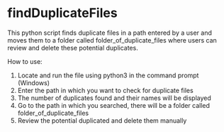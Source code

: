 # findDuplicateFiles
This python script finds duplicate files in a path entered by a user and moves them to a folder called folder_of_duplicate_files where users can review and delete these potential duplicates.

How to use:
1. Locate and run the file using python3 in the command prompt (Windows)
2. Enter the path in which you want to check for duplicate files
3. The number of duplicates found and their names will be displayed
4. Go to the path in which you searched, there will be a folder called folder_of_duplicate_files
5. Review the potential duplicated and delete them manually
